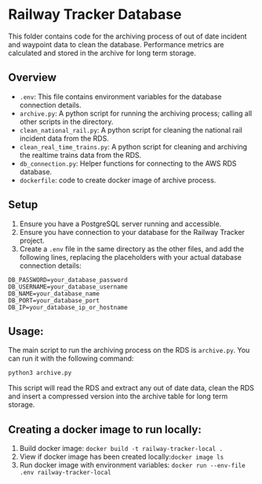 # Railway Tracker Database

This folder contains code for the archiving process of out of date incident and waypoint data to clean the database. Performance metrics are calculated and stored in the archive for long term storage. 

## Overview

- `.env`: This file contains environment variables for the database connection details.
- `archive.py`: A python script for running the archiving process; calling all other scripts in the directory. 
- `clean_national_rail.py`: A python script for cleaning the national rail incident data from the RDS.
- `clean_real_time_trains.py`: A python script for cleaning and archiving the realtime trains data from the RDS.
- `db_connection.py`: Helper functions for connecting to the AWS RDS database.
- `dockerfile`: code to create docker image of archive process. 

## Setup

1. Ensure you have a PostgreSQL server running and accessible.
2. Ensure you have connection to your database for the Railway Tracker project.
3. Create a `.env` file in the same directory as the other files, and add the following lines, replacing the placeholders with your actual database connection details:

```text
DB_PASSWORD=your_database_password
DB_USERNAME=your_database_username
DB_NAME=your_database_name
DB_PORT=your_database_port
DB_IP=your_database_ip_or_hostname
```

## Usage:

The main script to run the archiving process on the RDS is `archive.py`. You can run it with the following command:

```bash
python3 archive.py
```

This script will read the RDS and extract any out of date data, clean the RDS and insert a compressed version into the archive table for long term storage.

## Creating a docker image to run locally:
1. Build docker image: ```docker build -t railway-tracker-local .```
2. View if docker image has been created locally:```docker image ls```
3. Run docker image with environment variables: ```docker run --env-file .env railway-tracker-local```
